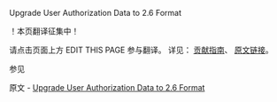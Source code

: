  Upgrade User Authorization Data to 2.6 Format

 ！本页翻译征集中！

请点击页面上方 EDIT THIS PAGE 参与翻译。
详见：
[贡献指南]( https://github.com/JinMuInfo/MongoDB-Manual-zh/blob/master/CONTRIBUTING.md )、
[原文链接](  https://docs.mongodb.com/manual/release-notes/2.6-upgrade-authorization/  )。

 参见

原文 - [Upgrade User Authorization Data to 2.6 Format]( https://docs.mongodb.com/manual/release-notes/2.6-upgrade-authorization/ )

